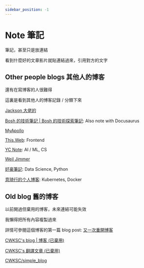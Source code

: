 ```yaml
---
sidebar_position: -1
---
```


# Note 筆記

筆記，甚至只是放連結

看到什麼好的文章影片就貼連結過來，引用對方的文字

## Other people blogs 其他人的博客

還有在寫博客的人很難得

這裏是看到其他人的博客記錄 / 分類下來

[Jackson 大佬的](https://ryantokmanmokmtm.github.io/)

[Bosh 的技術筆記 | Bosh 的技術探索筆記](https://notes.boshkuo.com/docs/): Also note with Docusaurus

[MyApollo](https://myapollo.com.tw/blog/)

[This.Web](https://www.thisweb.dev/posts/page/0): Frontend

[YC Note](https://ycc.idv.tw/): AI / ML, CS

[Weil Jimmer](https://weils.net/blog/)

[好豪筆記](https://haosquare.com/): Data Science, Python

[意琦行的个人博客](https://www.lixueduan.com/posts/): Kubernetes, Docker

## Old blog 舊的博客

以前開過但棄用的博客，未來連結可能失效

我懶得把所有內容複製過來

詳情可參閱這個博客的第一篇 blog post: [又一次重開博客](https://cwksc.github.io/blog/2024/07/02/first-post)

[CWKSC's blog | 博客 (已棄用)](https://cwksc.github.io/CWKSC.github.io_backup/)

[CWKSC's 翻譯文章 (已棄用)](https://cwksc.github.io/TranslateArticles/)

[CWKSC/simple_blog](https://github.com/CWKSC/simple_blog)



